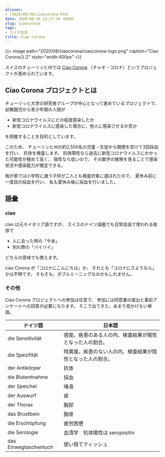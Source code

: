 ```yaml
---
aliases:
- /2020/08/30/ciaocorona.html
date: 2020-08-30 12:27:34 +0200
slug: ciaocorona
tags:
- スイス生活
title: Ciao Corona
---
```


{{< image
    path="2020/08/ciaocorona/ciaocorona-logo.png"
    caption="Ciao Coronaロゴ"
    style="width:400px" >}}

スイスのチューリッヒ州では
[Ciao Corona](https://www.ciao-corona.ch/) （チャオ・コロナ）というプロジェクトが進められています。

## Ciao Corona プロジェクトとは

チューリッヒ大学の研究者グループが中心となって進めているプロジェクトで、
幼稚園児から青少年期の人間が

* 新型コロナウイルスにどの程度感染したか
* 新型コロナウイルスに感染した場合に、他人に感染させるか否か

を把握することを目的としています。

このため、
チューリッヒ州の約2,500名の児童・生徒から期間を空けて3回採血を行い、
抗体を検査します。
抗体陽性なら過去に新型コロナウイルスにかかった可能性が極めて高く、
陰性なら低いので、
その数字の推移を見ることで感染状況や感染能力が推定できる。

我が家では小学校に通う子供が二人とも検査対象に選ばれたので、
夏休み前に一度目の採血を行い、
私も夏休み後に採血を行いました。

## 語彙

### ciao
ciao は元々イタリア語ですが、
スイスのドイツ語圏でも日常会話で使われる挨拶で

* 人に会った時の「やあ」
* 別れ際の「バイバイ」

どちらの意味でも使えます。

ciao Corona が「コロナにこんにちは」か、
それとも「コロナにさようなら」かは不明です。
そもそも、ダブルミーニングなのかもしれません。

### その他

Ciao Corona プロジェクトへの参加は任意で、
参加には同意書の提出と事前アンケートへの回答が必要になります。
そこで出てきた、あまり見かけない単語。

| ドイツ語 | 日本語 |
| - | - |
| die Sensitivität    | 感度。疾患のある人の内、検査結果が陽性となった人の割合。 |
| die Spezifität      | 特異度。疾患のない人の内、検査結果が陰性となった人の割合。 |
| der Antikörper      | 抗体 |
| die Blutentnahme    | 採血 |
| der Speichel        | 唾液 |
| der Auswurf         | 痰 |
| der Thorax          | 胸郭 |
| das Brustbein       | 胸骨 |
| die Erschöpfung     | 疲労困憊 |
| die Serologie       | 血清学　抗体陽性は seropositiv |
| das Einwegtaschentuch   | 使い捨てティッシュ |
